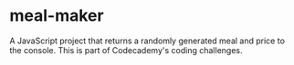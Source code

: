 # meal-maker

A JavaScript project that returns a randomly generated meal and price to the console. This is part of Codecademy's coding challenges.
